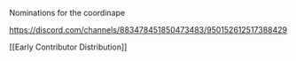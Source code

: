 Nominations for the coordinape

https://discord.com/channels/883478451850473483/950152612517388429

[[Early Contributor Distribution]]